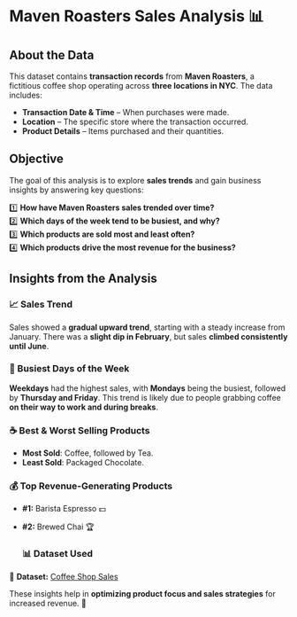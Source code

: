 # Maven Roasters Sales Analysis 📊  

## About the Data  
This dataset contains **transaction records** from **Maven Roasters**, a fictitious coffee shop operating across **three locations in NYC**. The data includes:  

- **Transaction Date & Time** – When purchases were made.  
- **Location** – The specific store where the transaction occurred.  
- **Product Details** – Items purchased and their quantities.  

## Objective  
The goal of this analysis is to explore **sales trends** and gain business insights by answering key questions:  

1️⃣ **How have Maven Roasters sales trended over time?**  
2️⃣ **Which days of the week tend to be busiest, and why?**  
3️⃣ **Which products are sold most and least often?**  
4️⃣ **Which products drive the most revenue for the business?**  
## Insights from the Analysis  

### 📈 Sales Trend  
Sales showed a **gradual upward trend**, starting with a steady increase from January. There was a **slight dip in February**, but sales **climbed consistently until June**.  

### 🏪 Busiest Days of the Week  
**Weekdays** had the highest sales, with **Mondays** being the busiest, followed by **Thursday and Friday**. This trend is likely due to people grabbing coffee **on their way to work and during breaks**.  

### ☕ Best & Worst Selling Products  
- **Most Sold**: Coffee, followed by Tea.  
- **Least Sold**: Packaged Chocolate.  

### 💰 Top Revenue-Generating Products  
- **#1:** Barista Espresso 💵  
- **#2:** Brewed Chai 🏆

  ### 📊 Dataset Used  
📂 **Dataset:** [Coffee Shop Sales](<https://github.com/Wanjama-Mark/Coffee-Shop-Sales/blob/main/Coffee%20Shop%20Sales.xlsx>)

These insights help in **optimizing product focus and sales strategies** for increased revenue. 🚀  




 
